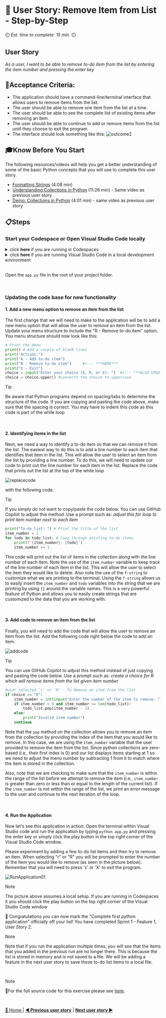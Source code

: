 # 📖 User Story: Remove Item from List - Step-by-Step
⏲️ _Est. time to complete: 15 min._ ⏲️

## User Story

*As a user, I want to be able to remove to-do item from the list by entering the item number and pressing the enter key*

## 🎯Acceptance Criteria:
- The application should have a command-line/terminal interface that allows users to remove items from the list.
- The user should be able to remove one item from the list at a time.
- The user should be able to see the complete list of existing items after removing an item.
- The user should be able to continue to add or remove items from the list until they choose to exit the program.
- The interface should look something like this:
    ![outcome2](/Track_1_ToDo_App/Sprint-01%20-%20Basic%20Application/images/outcome-S1-F1-US2.png)

## 🎓Know Before You Start
The following resources/videos will help you get a better understanding of some of the basic Python concepts that you will use to complete this user story.
- [Formatting Strings](https://www.youtube.com/watch?v=bQQqxysLIGE&list=PLlrxD0HtieHhS8VzuMCfQD4uJ9yne1mE6&index=11) (4:08 min) <br/>
- [Understanding Collections in Python](https://www.youtube.com/watch?v=beA8IsY3mQs&list=PLlrxD0HtieHhS8VzuMCfQD4uJ9yne1mE6&index=25) (11:26 min) - Same video as previous user story<br/>
- [Demo: Collections in Python](https://www.youtube.com/watch?v=4PaSlXNjawM&list=PLlrxD0HtieHhS8VzuMCfQD4uJ9yne1mE6&index=26) (4:01 min) - same video as previous user story<br/>
     

## 📋Steps

### Start your Codespace or Open Visual Studio Code locally
<details>
<summary>click <b>here</b> if you are running in Codespaces</summary>

If you are using a Codespaces, please go into the repo that you created for this project and start the codespace by directly clicking on the Codespace name.  In the case of the image below, the Codespace is named _symmetrical computing-machine_. Note however, that each Codespace auto-generates a unique name for that code space so your Codespace name will be different.  

![Start Codespaces](/Track_1_ToDo_App/content-images/github-start-codespace.png)

This will take you directly into a online visual studio code environment.

![online visual studio code](/Track_1_ToDo_App/content-images/github-start-codespace-02.png)
</details>

<details>
<summary>click <b>here</b> if you are running Visual Studio Code in a local development environment</summary>

- From the terminal/console window, navigate to the project directory
  
    ```bash
    cd <project directory>
    ```
- Open up Visual Studio Code in the project directory by executing the following command.
    
    ```cmd
    code . 
    ```
</details> 

<br/>

Open the `app.py` file in the root of your project folder.

<br/>

### Updating the code base for new functionality

#### 1. Add a new menu option to remove an item from the list
The first change that we will need to make to the application will be to add a new menu option that will allow the user to remove an item from the list. Update your menu structure to include the "R - Remove to-do item" option. You menu structure should now look like this:

```python
# Print the menu
print() # Add a couple of blank lines
print("Actions:")
print("A - Add to-do item")
print("R - Remove to-do item")     #<--- ***HERE***
print("X - Exit")
choice = input("Enter your choice (A, R, or X): ")  #<--- ***ALSO UPDATE MENU OPTIONS with the 'R' ***
choice = choice.upper() #converts the choice to uppercase
```

> [!TIP]
> Be aware that Python programs depend on spacing/tabs to determine the structure of the code. If you are copying and pasting the code above, make sure that the spacing is correct.  You may have to indent this code
as this code is part of the while loop

<br/>

#### 2. Identifying items in the list
Next, we need a way to identify a to-do item so that we can remove it from the list.  The easiest way to do this is to add a line number to each item that identifies that item in the list. This will allow the user to select an item from the list by providing a line number.  To do this, we will need to update our code to print out the line number for each item in the list.   Replace the code that prints out the list at the top of the while loop 

![replacecode](/Track_1_ToDo_App/Sprint-01%20-%20Basic%20Application/images/EditCode-S1-F1-US02-01.png)

with the following code.

> [!TIP]
> If you simply do not want to copy/paste the code below.  You can use GitHub Copilot to adjust this method. Use a prompt such as: *adjust this for loop to print item number next to each item*   

```python
print("To-do list: ") # Print the title of the list
item_number = 1
for todo in todo_list: # Loop through existing to-do items
    print(f'{item_number}: {todo}')
    item_number += 1
```

This code will print out the list of items in the collection along with the line number of each item.  Note the use of the `item_number` variable to keep track of the line number of each item in the list. This will allow the user to select the item they would like to delete.  Also note the use of the `f-string` to customize what we are printing to the terminal. Using the `f-string` allows us to easily insert the `item_number` and `todo` variables into the string that we are printing by using `{}` around the variable names.  This is a very powerful feature of Python and allows you to easily create strings that are customized to the data that you are working with.

<br/>

#### 3. Add code to remove an item from the list
Finally, you will need to add the code that will allow the user to remove an item from the list. Add the following code right below the code to add an item.

![addcode](/Track_1_ToDo_App/Sprint-01%20-%20Basic%20Application/images/EditCode-S1-F1-US02-02.png)

> [!TIP]
> You can use GitHub Copilot to adjust this method instead of just copying and pasting the code below. Use a prompt such as: *create a choice for R which will remove items from the list given item number*

```python
#user selected 'r' or 'R' - To Remove an item from the list
if choice == "R":
    item_number = int(input("Enter the number of the item to remove: "))
    if item_number > 0 and item_number <= len(todo_list):
        todo_list.pop(item_number - 1)
    else:
        print("Invalid item number")
    continue
```

Note that the `pop` method on the collection allows you to remove an item from the collection by providing the index of the item that you would like to remove.  In this case, we are using the `item_number` variable that the user provided to remove the item from the list. Since python collections are zero-based (i.e., their first index is 0) and our list displays items starting at 1 so we need to adjust the menu number by subtracting 1 from it to match where the item is stored in the collection. 

Also, note that we are checking to make sure that the `item_number` is within the range of the list before we attempt to remove the item (i.e., `item_number` is greater than zero or less than or equal to the length of the current list).  If the `item_number` is not within the range of the list, we print an error message to the user and continue to the next iteration of the loop.  

<br/>

#### 4. Run the Application
Now let's see this application in action. Open the terminal within Visual Studio code and run the application by typing `python app.py` and pressing the enter key or simply click the play button in the top right corner of the Visual Studio Code window.

Please experiment by adding a few to-do list items and then try to remove an item. When selecting "r" or "R" you will be prompted to enter the number of the item you would like to remove (as seen in the picture below). Remember that you will need to press 'x' or 'X' to exit the program.

![RunApplication01](/Track_1_ToDo_App/Sprint-01%20-%20Basic%20Application/images/RunApp-S1-F1-US02-01.png)

> [!NOTE]
> The picture above assumes a local setup.  If you are running in Codespaces it you should click the play button on the top right corner of the Visual Studio Code window

🎉 Congratulations you can now mark the "Complete first python application" officially off your list! You have completed Sprint 1 - Feature 1, User Story 2.

> [!NOTE]
> Note that if you run the application multiple times, you will see that the items that you added in the previous run are no longer there. This is because the list is stored in memory and is not saved to a file. We will be adding a feature in the next user story to save these to-do list items to a local file.

<br/>

> [!NOTE]    
> 📄For the full source code for this exercise please see [here](/Track_1_ToDo_App/Sprint-01%20-%20Basic%20Application/src/app-s01-f01-us02/app.py).

<br/>


[🔼 Home ](/Track_1_ToDo_App/README.md) | [**◀ Previous user story**](User%20Story%201%20-%20Add%20Item%20to%20List.MD) | [**Next user story ▶**](/Track_1_ToDo_App/Sprint-01%20-%20Basic%20Application/Feature%202%20-%20Save%20To-Do%20List/User%20Story%201%20-%20Save%20To-Do%20List%20to%20File.md)
